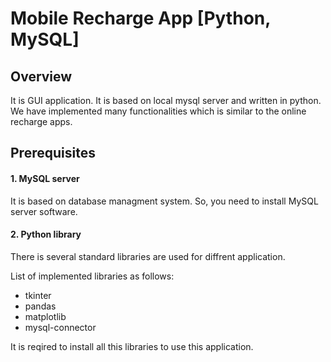 # Mobile Recharge App [Python, MySQL]

## Overview

It is GUI application. It is based on local mysql server and written in python. We have implemented many functionalities which is similar to the online recharge apps.

## Prerequisites

#### 1. MySQL server

It is based on database managment system. So, you need to install MySQL server software.

#### 2. Python library

There is several standard libraries are used for diffrent application.

List of implemented libraries as follows:
* tkinter
* pandas
* matplotlib
* mysql-connector

It is reqired to install all this libraries to use this application.

